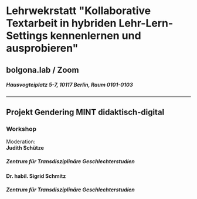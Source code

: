 # Lehrwekrstatt "Kollaborative Textarbeit in hybriden Lehr-Lern-Settings kennenlernen und ausprobieren" 
## bolgona.lab / Zoom  
##### Hausvogteiplatz 5-7, 10117 Berlin, Raum 0101-0103
---
## Projekt Gendering MINT didaktisch-digital 
### Workshop
Moderation: \
**Judith Schütze**  
##### Zentrum für Transdisziplinäre Geschlechterstudien
**Dr. habil. Sigrid Schmitz**  
##### Zentrum für Transdisziplinäre Geschlechterstudien 
